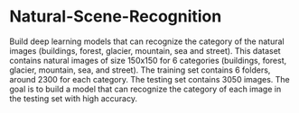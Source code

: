# Natural-Scene-Recognition
Build deep learning models that can recognize the category of the natural images (buildings, forest, glacier, mountain, sea and street). This dataset contains natural images of size 150x150 for 6 categories (buildings, forest, glacier, mountain, sea, and street). The training set contains 6 folders, around 2300 for each category. The testing set contains 3050 images. The goal is to build a model that can recognize the category of each image in the testing set with high accuracy.

